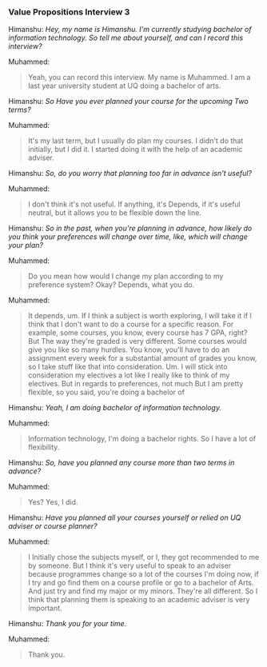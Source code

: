 ### Value Propositions Interview 3

Himanshu:
*Hey, my name is Himanshu. I'm currently studying bachelor of information technology. So tell me about yourself, and can I record this interview?*

Muhammed:
>Yeah, you can record this interview. My name is Muhammed. I am a last year university student at UQ doing a bachelor of arts. 

Himanshu:
*So Have you ever planned your course for the upcoming Two terms?*

Muhammed:
>It's my last term, but I usually do plan my courses. I didn't do that initially, but I did it. I started doing it with the help of an academic adviser. 

Himanshu:
*So, do you worry that planning too far in advance isn't useful?*

Muhammed:
>I don't think it's not useful. If anything, it's Depends, if it's useful neutral, but it allows you to be flexible down the line. 

Himanshu:
*So in the past, when you're planning in advance, how likely do you think your preferences will change over time, like, which will change your plan?*

Muhammed:
>Do you mean how would I change my plan according to my preference system? Okay? Depends, what you do. 

Muhammed:
>It depends, um. If I think a subject is worth exploring, I will take it if I think that I don't want to do a course for a specific reason. For example, some courses, you know, every course has 7 GPA, right? But The way they're graded is very different. Some courses would give you like so many hurdles. You know, you'll have to do an assignment every week for a substantial amount of grades you know, so I take stuff like that into consideration. 
Um. I will stick into consideration my electives a lot like I really like to think of my electives. But in regards to preferences, not much But I am pretty flexible, so you said, you're doing a bachelor of 

Himanshu:
*Yeah, I am doing bachelor of information technology.* 

Muhammed:
>Information technology, I'm doing a bachelor rights. So I have a lot of flexibility. 

Himanshu:
*So, have you planned any course more than two terms in advance?*

Muhammed:
> Yes? Yes, I did. 

Himanshu:
*Have you planned all your courses yourself or relied on UQ adviser or course planner?*

Muhammed:
>I Initially chose the subjects myself, or I, they got recommended to me by someone. But I think it's very useful to speak to an adviser because programmes change so a lot of the courses I'm doing now, if I try and go find them on a course profile or go to a bachelor of Arts. And just try and find my major or my minors. They're all different. So I think that planning them is speaking to an academic adviser is very important. 

Himanshu:
*Thank you for your time.*

Muhammed:
>Thank you.
